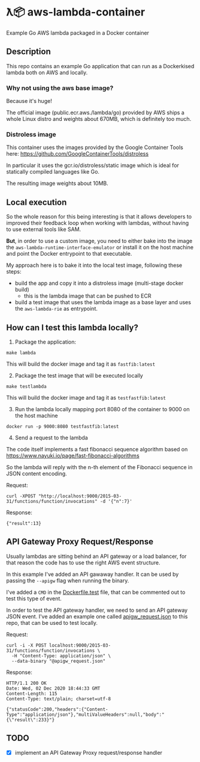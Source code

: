# ƛ📦 aws-lambda-container

Example Go AWS lambda packaged in a Docker container


## Description

This repo contains an example Go application that can run as a Dockerkised lambda both on AWS and locally.

### Why not using the aws base image?

Because it's huge! 

The official image (public.ecr.aws./lambda/go) provided by AWS ships a whole Linux distro and weights about 670MB, which is definitely too much.

### Distroless image

This container uses the images provided by the Google Container Tools here: https://github.com/GoogleContainerTools/distroless

In particular it uses the gcr.io/distroless/static image which is ideal for statically compiled languages like Go.

The resulting image weights about 10MB.


## Local execution

So the whole reason for this being interesting is that it allows developers to improved their feedback loop when working with lambdas, without having to use external tools like SAM.

**But**, in order to use a custom image, you need to either bake into the image the `aws-lambda-runtime-interface-emulator` or install it on the host machine and point the Docker entrypoint to that executable.

My approach here is to bake it into the local test image, following these steps:
 - build the app and copy it into a distroless image (multi-stage docker build)
   - this is the lambda image that can be pushed to ECR
 - build a test image that uses the lambda image as a base layer and uses the `aws-lambda-rie` as entrypoint. 


## How can I test this lambda locally?
1. Package the application:

```
make lambda
```

This will build the docker image and tag it as `fastfib:latest`

2. Package the test image that will be executed locally

```
make testlambda
```

This will build the docker image and tag it as `testfastfib:latest`

3. Run the lambda locally mapping port 8080 of the container to 9000 on the host machine

```
docker run -p 9000:8080 testfastfib:latest
```

4. Send a request to the lambda

The code itself implements a fast fibonacci sequence algorithm based on https://www.nayuki.io/page/fast-fibonacci-algorithms

So the lambda will reply with the n-th element of the Fibonacci sequence in JSON content encoding.

Request:
```
curl -XPOST "http://localhost:9000/2015-03-31/functions/function/invocations" -d '{"n":7}'
```
Response:
```
{"result":13}
```

## API Gateway Proxy Request/Response

Usually lambdas are sitting behind an API gateway or a load balancer, for that reason the code has to use the right AWS event structure.

In this example I've added an API gawaway handler. It can be used by passing the `--apigw` flag when running the binary.

I've added a `CMD` in the [Dockerfile.test](./Dockerfile.test) file, that can be commented out to test this type of event.

In order to test the API gateway handler, we need to send an API gateway JSON event.
I've added an example one called [apigw_request.json](./apigw_request.json) to this repo, that can be used to test locally.

Request:
```
curl -i -X POST localhost:9000/2015-03-31/functions/function/invocations \
  -H "Content-Type: application/json" \
  --data-binary "@apigw_request.json"
```

Response:
```
HTTP/1.1 200 OK
Date: Wed, 02 Dec 2020 18:44:33 GMT
Content-Length: 115
Content-Type: text/plain; charset=utf-8

{"statusCode":200,"headers":{"Content-Type":"application/json"},"multiValueHeaders":null,"body":"{\"result\":233}"}
```


## TODO
- [x] implement an API Gateway Proxy request/response handler
